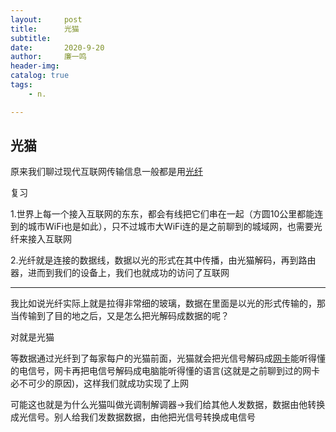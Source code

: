 ```yaml
---
layout:     post
title:      光猫
subtitle:   
date:       2020-9-20
author:     廉一鸣
header-img: 
catalog: true
tags:
    - n.

---
```


## 光猫

原来我们聊过现代互联网传输信息一般都是用[光纤](https://mp.weixin.qq.com/s?__biz=MzI4Nzc2MzA3OQ==&mid=2247484963&idx=2&sn=cc71d4e0a9ef8f527386cae464c88c33&scene=21#wechat_redirect)

复习

1.世界上每一个接入互联网的东东，都会有线把它们串在一起（方圆10公里都能连到的城市WiFi也是如此），只不过城市大WiFi连的是之前聊到的城域网，也需要光纤来接入互联网

2.光纤就是连接的数据线，数据以光的形式在其中传播，由光猫解码，再到路由器，进而到我们的设备上，我们也就成功的访问了互联网



------

我比如说光纤实际上就是拉得非常细的玻璃，数据在里面是以光的形式传输的，那当传输到了目的地之后，又是怎么把光解码成数据的呢？

对就是光猫

等数据通过光纤到了每家每户的光猫前面，光猫就会把光信号解码成[网卡](https://mp.weixin.qq.com/s?__biz=MzI4Nzc2MzA3OQ==&mid=2247485073&idx=2&sn=a7bda73214365ba1e0d7e21b471b537c&scene=21#wechat_redirect)能听得懂的电信号，网卡再把电信号解码成电脑能听得懂的语言(这就是之前聊到过的网卡必不可少的原因)，这样我们就成功实现了上网

可能这也就是为什么光猫叫做光调制解调器→我们给其他人发数据，数据由他转换成光信号。别人给我们发数据数据，由他把光信号转换成电信号


